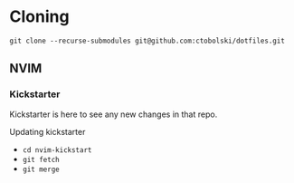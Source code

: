 # Cloning

`git clone --recurse-submodules git@github.com:ctobolski/dotfiles.git` 

## NVIM


### Kickstarter
Kickstarter is here to see any new changes in that repo. 


Updating kickstarter 
 - `cd nvim-kickstart`
 - `git fetch`
 - `git merge`
